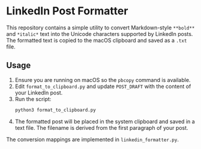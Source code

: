 # LinkedIn Post Formatter

This repository contains a simple utility to convert Markdown-style `**bold**` and `*italic*` text into the Unicode characters supported by LinkedIn posts. The formatted text is copied to the macOS clipboard and saved as a `.txt` file.

## Usage
1. Ensure you are running on macOS so the `pbcopy` command is available.
2. Edit `format_to_clipboard.py` and update `POST_DRAFT` with the content of your LinkedIn post.
3. Run the script:
   ```bash
   python3 format_to_clipboard.py
   ```
4. The formatted post will be placed in the system clipboard and saved in a text file. The filename is derived from the first paragraph of your post.

The conversion mappings are implemented in `linkedin_formatter.py`.
